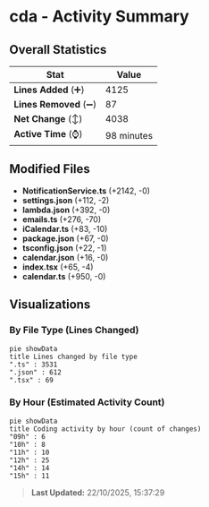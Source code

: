 # cda - Activity Summary 

## Overall Statistics

| Stat                   | Value                                                             |
| ---------------------- | ----------------------------------------------------------------- |
| **Lines Added** (➕)   | 4125                                          |
| **Lines Removed** (➖) | 87                                        |
| **Net Change** (↕)    | 4038                |
| **Active Time** (⌚)   | 98 minutes |


## Modified Files
- **NotificationService.ts** (+2142, -0)
- **settings.json** (+112, -2)
- **lambda.json** (+392, -0)
- **emails.ts** (+276, -70)
- **iCalendar.ts** (+83, -10)
- **package.json** (+67, -0)
- **tsconfig.json** (+22, -1)
- **calendar.json** (+16, -0)
- **index.tsx** (+65, -4)
- **calendar.ts** (+950, -0)

## Visualizations

### By File Type (Lines Changed)

```mermaid
pie showData
title Lines changed by file type
".ts" : 3531
".json" : 612
".tsx" : 69
```

### By Hour (Estimated Activity Count)

```mermaid
pie showData
title Coding activity by hour (count of changes)
"09h" : 6
"10h" : 8
"11h" : 10
"12h" : 25
"14h" : 14
"15h" : 11
```


> **Last Updated:** 22/10/2025, 15:37:29